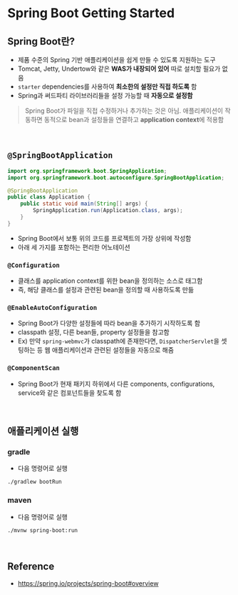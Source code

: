# Spring Boot Getting Started
## Spring Boot란?
* 제품 수준의 Spring 기반 애플리케이션을 쉽게 만들 수 있도록 지원하는 도구
* Tomcat, Jetty, Undertow와 같은 **WAS가 내장되어 있어** 따로 설치할 필요가 없음
* `starter` dependencies를 사용하여 **최소한의 설정만 직접 하도록** 함
* Spring과 써드파티 라이브러리들을 설정 가능할 때 **자동으로 설정함**
> Spring Boot가 파일을 직접 수정하거나 추가하는 것은 아님. 애플리케이션이 작동하면 동적으로 bean과 설정들을 연결하고 **application context**에 적용함

<br>

## `@SpringBootApplication`
```java
import org.springframework.boot.SpringApplication;
import org.springframework.boot.autoconfigure.SpringBootApplication;

@SpringBootApplication
public class Application {
    public static void main(String[] args) {
        SpringApplication.run(Application.class, args);
    }
}
```
* Spring Boot에서 보통 위의 코드를 프로젝트의 가장 상위에 작성함
* 아래 세 가지를 포함하는 편리한 어노테이션
### `@Configuration`
* 클래스를 application context를 위한 bean을 정의하는 소스로 태그함
* 즉, 해당 클래스를 설정과 관련된 bean을 정의할 때 사용하도록 만듦
### `@EnableAutoConfiguration`
* Spring Boot가 다양한 설정들에 따라 bean을 추가하기 시작하도록 함
* classpath 설정, 다른 bean들, property 설정들을 참고함
* Ex) 만약 `spring-webmvc`가 classpath에 존재한다면, `DispatcherServlet`을 셋팅하는 등 웹 애플리케이션과 관련된 설정들을 자동으로 해줌
### `@ComponentScan`
* Spring Boot가 현재 패키지 하위에서 다른 components, configurations, service와 같은 컴포넌트들을 찾도록 함

<br>

## 애플리케이션 실행
### gradle
* 다음 명령어로 실행
```bash
./gradlew bootRun
```
### maven
* 다음 명령어로 실행
```bash
./mvnw spring-boot:run
```

<br>

## Reference
* <https://spring.io/projects/spring-boot#overview>
